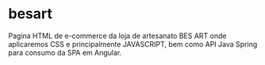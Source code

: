 # besart
Pagina HTML  de e-commerce da loja de artesanato BES ART onde aplicaremos CSS e principalmente JAVASCRIPT, bem como API Java Spring para consumo da SPA em Angular.
